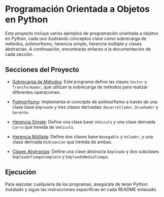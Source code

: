 # Programación Orientada a Objetos en Python

Este proyecto incluye varios ejemplos de programación orientada a objetos en Python, cada uno ilustrando conceptos clave como sobrecarga de métodos, polimorfismo, herencia simple, herencia múltiple y clases abstractas. A continuación, encontrarás enlaces a la documentación de cada sección.

## Secciones del Proyecto

- [Sobrecarga de Métodos](./sobrecarga/README.md): Este programa define las clases `Vector` y `Transformador`, que utilizan la sobrecarga de métodos para realizar diferentes operaciones.
  
- [Polimorfismo](./polimorfismo/README.md): Implementa el concepto de polimorfismo a través de una clase base `Empleado` y tres clases derivadas: `Desarrollador`, `Diseñador` y `Gerente`.

- [Herencia Simple](./herencia_simple/README.md): Define una clase base `Vehiculo` y una clase derivada `Carro` que hereda de `Vehiculo`.

- [Herencia Múltiple](./herencia_multiple/README.md): Define dos clases base `Navegable` y `Volador`, y una clase derivada `Hidroavion` que hereda de ambas.

- [Clases Abstractas](./clases_abstractas/README.md): Define una clase abstracta `Empleado` y dos subclases `EmpleadoTiempoCompleto` y `EmpleadoMedioTiempo`.

## Ejecución
Para ejecutar cualquiera de los programas, asegúrate de tener Python instalado y sigue las instrucciones específicas en cada README enlazado.
